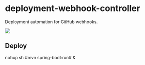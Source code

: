 # deployment-webhook-controller
Deployment automation for GitHub webhooks.

<img src="https://github.com/xgubenko/deployment-webhook-controller/workflows/Webhook-Test/badge.svg?branch=main"><br>

## Deploy 
nohup sh #mvn spring-boot:run# &
